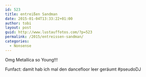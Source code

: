 ```yaml
---
id: 523
title: entreißen Sandman
date: 2015-01-04T13:33:22+01:00
author: tobi
layout: post
guid: http://www.lustauffotos.com/?p=523
permalink: /2015/entreissen-sandman/
categories:
  - Nonsense
---
```

Omg Metallica so Young!!!



Funfact: damit hab ich mal den dancefloor leer geräumt #pseudoDJ